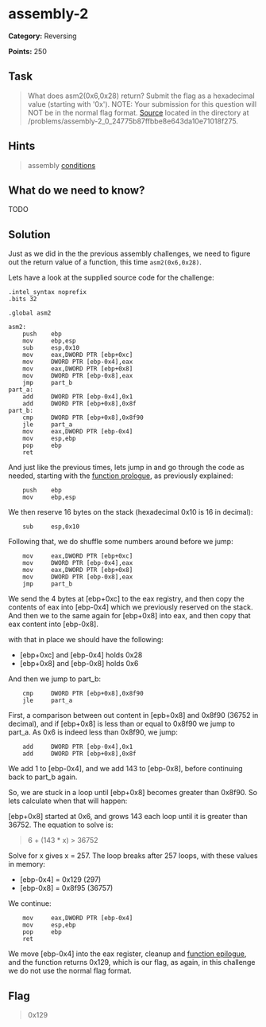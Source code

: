 # assembly-2

**Category:** Reversing

**Points:** 250

## Task

> What does asm2(0x6,0x28) return? Submit the flag as a hexadecimal value (starting with '0x'). NOTE: Your submission for this question will NOT be in the normal flag format. [Source](Files/loop_asm_rev.S) located in the directory at /problems/assembly-2_0_24775b87ffbbe8e643da10e71018f275.


## Hints

> assembly [conditions](https://www.tutorialspoint.com/assembly_programming/assembly_conditions.htm)


## What do we need to know?

TODO

## Solution

Just as we did in the the previous assembly challenges, we need to figure out the return value of a function, this time `asm2(0x6,0x28)`.

Lets have a look at the supplied source code for the challenge:

```assembly
.intel_syntax noprefix
.bits 32
	
.global asm2

asm2:
	push   	ebp
	mov    	ebp,esp
	sub    	esp,0x10
	mov    	eax,DWORD PTR [ebp+0xc]
	mov 	DWORD PTR [ebp-0x4],eax
	mov    	eax,DWORD PTR [ebp+0x8]
	mov     DWORD PTR [ebp-0x8],eax
	jmp    	part_b
part_a:	
	add    	DWORD PTR [ebp-0x4],0x1
	add     DWORD PTR [ebp+0x8],0x8f
part_b:	
	cmp    	DWORD PTR [ebp+0x8],0x8f90
	jle    	part_a
	mov    	eax,DWORD PTR [ebp-0x4]
	mov     esp,ebp
	pop     ebp
	ret
```

And just like the previous times, lets jump in and go through the code as needed, starting with the [function prologue](https://en.wikipedia.org/wiki/Function_prologue), as previously explained:

```assembly
	push	ebp
	mov     ebp,esp
```

We then reserve 16 bytes on the stack (hexadecimal 0x10 is 16 in decimal):

```assembly
	sub    	esp,0x10
```

Following that, we do shuffle some numbers around before we jump:

```assembly
	mov    	eax,DWORD PTR [ebp+0xc]
	mov 	DWORD PTR [ebp-0x4],eax
	mov    	eax,DWORD PTR [ebp+0x8]
	mov     DWORD PTR [ebp-0x8],eax
	jmp    	part_b
```

We send the 4 bytes at [ebp+0xc] to the eax registry, and then copy the contents of eax into [ebp-0x4] which we previously reserved on the stack.
And then we to the same again for [ebp+0x8] into eax, and then copy that eax content into [ebp-0x8].

with that in place we should have the following:

* [ebp+0xc] and [ebp-0x4] holds 0x28
* [ebp+0x8] and [ebp-0x8] holds 0x6

And then we jump to part_b:

```assembly
	cmp    	DWORD PTR [ebp+0x8],0x8f90
	jle    	part_a
```

First, a comparison between out content in [epb+0x8] and 0x8f90 (36752 in decimal), and if [ebp+0x8] is less than or equal to 0x8f90 we jump to part_a. As 0x6 is indeed less than 0x8f90, we jump:

```assembly
	add    	DWORD PTR [ebp-0x4],0x1
	add     DWORD PTR [ebp+0x8],0x8f
```

We add 1 to [ebp-0x4], and we add 143 to [ebp-0x8], before continuing back to part_b again.

So, we are stuck in a loop until [ebp+0x8] becomes greater than 0x8f90. 
So lets calculate when that will happen:

[ebp+0x8] started at 0x6, and grows 143 each loop until it is greater than 36752. The equation to solve is:

> 6 + (143 * x) > 36752

Solve for x gives x = 257. The loop breaks after 257 loops, with these values in memory: 

* [ebp-0x4] = 0x129 (297)
* [ebp-0x8] = 0x8f95 (36757)

We continue:

```assembly
	mov    	eax,DWORD PTR [ebp-0x4]
	mov     esp,ebp
	pop     ebp
	ret
```

We move [ebp-0x4] into the eax register, cleanup and [function epilogue](https://en.wikipedia.org/wiki/Function_prologue#Epilogue), and the function returns 0x129, which is our flag, as again, in this challenge we do not use the normal flag format.

## Flag

> 0x129
